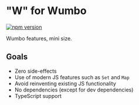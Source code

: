 # "W" for Wumbo

[![npm version](https://badge.fury.io/js/wumbo.svg)](https://badge.fury.io/js/wumbo)

Wumbo features, mini size.

## Goals

* Zero side-effects
* Use of modern JS features such as `Set` and `Map`
* Avoid reinventing existing JS functionality 
* No dependencies (except for dev dependencies)
* TypeScript support

